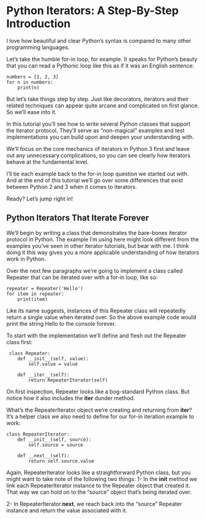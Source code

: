 # Python Iterators: A Step-By-Step Introduction
I love how beautiful and clear Python’s syntax is compared to many other programming languages.

Let’s take the humble for-in loop, for example. It speaks for Python’s beauty that you can read a Pythonic loop like this as if it was an English sentence:
```
numbers = [1, 2, 3]
for n in numbers:
    print(n)
```
But let’s take things step by step. Just like decorators, iterators and their related techniques can appear quite arcane and complicated on first glance. So we’ll ease into it.

In this tutorial you’ll see how to write several Python classes that support the iterator protocol. They’ll serve as “non-magical” examples and test implementations you can build upon and deepen your understanding with.

We’ll focus on the core mechanics of iterators in Python 3 first and leave out any unnecessary complications, so you can see clearly how iterators behave at the fundamental level.

I’ll tie each example back to the for-in loop question we started out with. And at the end of this tutorial we’ll go over some differences that exist between Python 2 and 3 when it comes to iterators.

Ready? Let’s jump right in!

## Python Iterators That Iterate Forever
We’ll begin by writing a class that demonstrates the bare-bones iterator protocol in Python. The example I’m using here might look different from the examples you’ve seen in other iterator tutorials, but bear with me. I think doing it this way gives you a more applicable understanding of how iterators work in Python.

Over the next few paragraphs we’re going to implement a class called Repeater that can be iterated over with a for-in loop, like so:
```
repeater = Repeater('Hello')
for item in repeater:
    print(item)
```

Like its name suggests, instances of this Repeater class will repeatedly return a single value when iterated over. So the above example code would print the string Hello to the console forever.

To start with the implementation we’ll define and flesh out the Repeater class first:
```
 class Repeater:
    def __init__(self, value):
        self.value = value

    def __iter__(self):
        return RepeaterIterator(self)
```
On first inspection, Repeater looks like a bog-standard Python class. But notice how it also includes the __iter__ dunder method.

What’s the RepeaterIterator object we’re creating and returning from __iter__? It’s a helper class we also need to define for our for-in iteration example to work:
```
class RepeaterIterator:
    def __init__(self, source):
        self.source = source

    def __next__(self):
        return self.source.value
```
Again, RepeaterIterator looks like a straightforward Python class, but you might want to take note of the following two things:
1- In the __init__ method we link each RepeaterIterator instance to the Repeater object that created it. That way we can hold on to the “source” object that’s being iterated over.

2- In RepeaterIterator.__next__, we reach back into the “source” Repeater instance and return the value associated with it.        